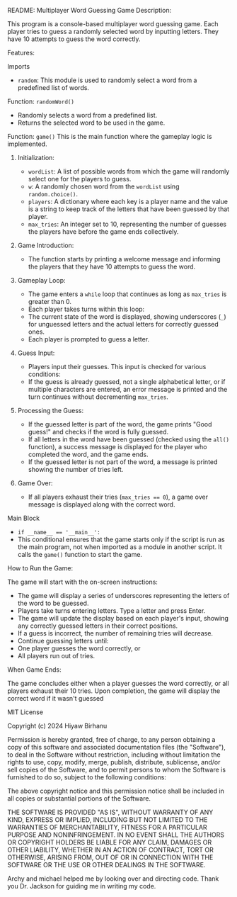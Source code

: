 README: Multiplayer Word Guessing Game
Description:

This program is a console-based multiplayer word guessing game. Each player tries to guess a randomly selected word by inputting letters. They have 10 attempts to guess the word correctly.

Features:

Imports
- `random`: This module is used to randomly select a word from a predefined list of words.

Function: `randomWord()`
- Randomly selects a word from a predefined list.
- Returns the selected word to be used in the game.

Function: `game()`
This is the main function where the gameplay logic is implemented.

1. Initialization:
   - `wordList`: A list of possible words from which the game will randomly select one for the players to guess.
   - `w`: A randomly chosen word from the `wordList` using `random.choice()`.
   - `players`: A dictionary where each key is a player name and the value is a string to keep track of the letters that have been guessed by that player.
   - `max_tries`: An integer set to 10, representing the number of guesses the players have before the game ends collectively.

2. Game Introduction:
   - The function starts by printing a welcome message and informing the players that they have 10 attempts to guess the word.

3. Gameplay Loop:
   - The game enters a `while` loop that continues as long as `max_tries` is greater than 0.
   - Each player takes turns within this loop:
   - The current state of the word is displayed, showing underscores (`_`) for unguessed letters and the actual letters for correctly guessed ones.
   - Each player is prompted to guess a letter.

4. Guess Input:
   - Players input their guesses. This input is checked for various conditions:
   - If the guess is already guessed, not a single alphabetical letter, or if multiple characters are entered, an error message is printed and the turn continues without decrementing `max_tries`.

5. Processing the Guess:
   - If the guessed letter is part of the word, the game prints "Good guess!" and checks if the word is fully guessed.
   - If all letters in the word have been guessed (checked using the `all()` function), a success message is displayed for the player who completed the word, and the game ends.
   - If the guessed letter is not part of the word, a message is printed showing the number of tries left.

6. Game Over:
   - If all players exhaust their tries (`max_tries == 0`), a game over message is displayed along with the correct word.

Main Block
- `if __name__ == '__main__':`
- This conditional ensures that the game starts only if the script is run as the main program, not when imported as a module in another script. It calls the `game()` function to start the game.

How to Run the Game:

The game will start with the on-screen instructions:
- The game will display a series of underscores representing the letters of the word to be guessed.
- Players take turns entering letters. Type a letter and press Enter.
- The game will update the display based on each player's input, showing any correctly guessed letters in their correct positions.
- If a guess is incorrect, the number of remaining tries will decrease.
- Continue guessing letters until:
- One player guesses the word correctly, or
- All players run out of tries.

When Game Ends:

The game concludes either when a player guesses the word correctly, or all players exhaust their 10 tries. Upon completion, the game will display the correct word if it wasn't guessed

  MIT License

Copyright (c) 2024 Hiyaw Birhanu

Permission is hereby granted, free of charge, to any person obtaining a copy
of this software and associated documentation files (the "Software"), to deal
in the Software without restriction, including without limitation the rights
to use, copy, modify, merge, publish, distribute, sublicense, and/or sell
copies of the Software, and to permit persons to whom the Software is
furnished to do so, subject to the following conditions:

The above copyright notice and this permission notice shall be included in all
copies or substantial portions of the Software.

THE SOFTWARE IS PROVIDED "AS IS", WITHOUT WARRANTY OF ANY KIND, EXPRESS OR
IMPLIED, INCLUDING BUT NOT LIMITED TO THE WARRANTIES OF MERCHANTABILITY,
FITNESS FOR A PARTICULAR PURPOSE AND NONINFRINGEMENT. IN NO EVENT SHALL THE
AUTHORS OR COPYRIGHT HOLDERS BE LIABLE FOR ANY CLAIM, DAMAGES OR OTHER
LIABILITY, WHETHER IN AN ACTION OF CONTRACT, TORT OR OTHERWISE, ARISING FROM,
OUT OF OR IN CONNECTION WITH THE SOFTWARE OR THE USE OR OTHER DEALINGS IN THE
SOFTWARE.

Archy and michael helped me by looking over and directing code.
Thank you Dr. Jackson for guiding me in writing my code.